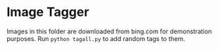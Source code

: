 # Image Tagger
Images in this folder are downloaded from bing.com for demonstration purposes. Run ``python tagall.py`` to add random tags to them.
